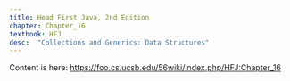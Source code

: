 ```yaml
---
title: Head First Java, 2nd Edition
chapter: Chapter_16
textbook: HFJ
desc:  "Collections and Generics: Data Structures"
---
```


Content is here: <https://foo.cs.ucsb.edu/56wiki/index.php/HFJ:Chapter_16>
